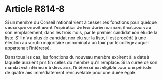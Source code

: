 # Article R814-8

Si un membre du Conseil national vient à cesser ses fonctions pour quelque cause que ce soit avant l'expiration de leur durée normale, il est pourvu à son remplacement, dans les trois mois, par le premier candidat non élu de la liste. S'il n'y a plus de candidat non élu sur la liste, il est procédé à une élection au scrutin majoritaire uninominal à un tour par le collège auquel appartenait l'intéressé.

Dans tous les cas, les fonctions du nouveau membre expirent à la date à laquelle auraient pris fin celles du membre qu'il remplace. Si la durée de son mandat est inférieure à deux ans, l'intéressé est éligible pour une période de quatre ans immédiatement renouvelable pour une durée égale.
